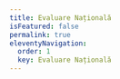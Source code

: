 ```yaml
---
title: Evaluare Națională
isFeatured: false
permalink: true
eleventyNavigation:
  order: 1
  key: Evaluare Națională
---
```

